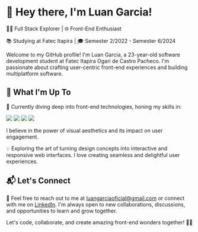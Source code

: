 # 👋 Hey there, I'm Luan Garcia!

👨‍💻 Full Stack Explorer | 🌐 Front-End Enthusiast

📚 Studying at Fatec Itapira | 🎓 Semester 2/2022 - Semester 6/2024

Welcome to my GitHub profile! I'm Luan Garcia, a 23-year-old software development student at Fatec Itapira Ogari de Castro Pacheco. I'm passionate about crafting user-centric front-end experiences and building multiplatform software.

## 🚀 What I'm Up To

🌟 Currently diving deep into front-end technologies, honing my skills in:

<img src="https://cdn.jsdelivr.net/gh/devicons/devicon/icons/html5/html5-original.svg" />
<img src="https://cdn.jsdelivr.net/gh/devicons/devicon/icons/css3/css3-original-wordmark.svg" />
<img src="https://cdn.jsdelivr.net/gh/devicons/devicon/icons/javascript/javascript-original.svg" />
<img src="https://cdn.jsdelivr.net/gh/devicons/devicon/icons/php/php-plain.svg" />

I believe in the power of visual aesthetics and its impact on user engagement.

💡 Exploring the art of turning design concepts into interactive and responsive web interfaces. I love creating seamless and delightful user experiences.

## 📬 Let's Connect

📩 Feel free to reach out to me at luangarciaoficial@gmail.com or connect with me on [LinkedIn](https://www.linkedin.com/in/luanvgarcia). I'm always open to new collaborations, discussions, and opportunities to learn and grow together.

Let's code, collaborate, and create amazing front-end wonders together! 🎨🚀
